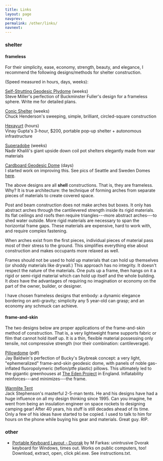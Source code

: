 ```yaml
---
title: Links
layout: page
navprev: 
permalink: /other/links/
navnext: 
---
```


### shelter

#### frameless

For their simplicity, ease, economy, strength, beauty, and elegance, I recommend the following designs/methods for shelter construction.

(Speed measured in hours, days, weeks):

[Self-Strutting Geodesic Plydome](https://web.archive.org/web/20050308102749/http://www.sover.net:80/~triorbtl/index1.html) (weeks)  
Steve Miller's perfection of Buckminster Fuller's design for a frameless sphere. Write me for detailed plans.

[Conic Shelter](https://conic.design) (weeks)  
Chuck Henderson's sweeping, simple, brilliant, circled-square construction

[Hexayurt](http://www.hexayurt.com/) (hours)  
Vinay Gupta's 3-hour, $200, portable pop-up shelter + autonomous infrastructure

[Superadobe](https://calearth.org/) (weeks)  
Nadir Khalili's giant upside down coil pot shelters elegantly made from war materials

[Cardboard Geodesic Dome](https://www.cccoe.net/stars/) (days)  
I started work on improving this. See pics of Seattle and Sweden Domes [here](https://andrewdurham.shutterfly.com).

The above designs are all **shell** constructions. That is, they are frameless. Why? It is true architecture: the technique of forming arches from separate pieces of materials to create covered space.

Post and beam construction does not make arches but boxes. It only has abstract arches through the cantilevered strength inside its rigid materials. Its flat ceilings and roofs then require triangles---more abstract arches---to shed water outside. More rigid materials are necessary to span the horizontal frame gaps. These materials are expensive, hard to work with, and require complex fastening.

When arches exist from the first pieces, individual pieces of material pass most of their stress to the ground. This simplifies everything else about construction and makes occupants more relaxed as well.

Frames should not be used to hold up materials that can hold up themselves (or shoddy materials like drywall.) This approach has no integrity. It doesn't respect the nature of the materials. One puts up a frame, then hangs on it a rigid or semi-rigid material which can hold up itself and the whole building. It _does_ have the advantages of requiring no imagination or economy on the part of the owner, builder, or designer.

I have chosen frameless designs that embody: a dynamic elegance bordering on anti-gravity; simplicity any 5 year-old can grasp; and an economy any schmuck can achieve.

#### frame-and-skin

The two designs below are proper applications of the frame-and-skin method of construction. That is, a very lightweight frame supports fabric or film that cannot hold itself up. It is a thin, flexible material possessing only tensile, not compressive strength (nor their combination: cantileverage).

[Pillowdome](/f/pillowdome.pdf) (pdf)  
Jay Baldwin's perfection of Bucky's Skybreak concept: a very light, "ephemeralized" frame-and-skin geodesic dome, with panels of noble gas-inflated fluoropolymeric (teflon/ptfe plastic) pillows. This ultimately led to the gigantic greenhouses at [The Eden Project](https://en.wikipedia.org/wiki/Eden_Project) in England. Inflatability reinforces---and minimizes---the frame.

[Warmlite Tent](https://warmlite.com)  
Jack Stephenson's masterful 2-5-man tents. He and his designs have had a huge influence on all my design thinking since 1995. Can you imagine, he went from being an insulation engineer on space rockets to designing camping gear! After 40 years, his stuff is still decades ahead of its time. Only a few of his ideas have started to be copied. I used to talk to him for hours on the phone while buying his gear and materials. Great guy. RIP.

### other

- [Portable Keyboard Layout - Dvorak](/f/d.zip) by M Farkas: unintrusive Dvorak keyboard for Windows, times out. Works on public computers, too! Download, extract, open, click pkl.exe. See instructions.txt.


